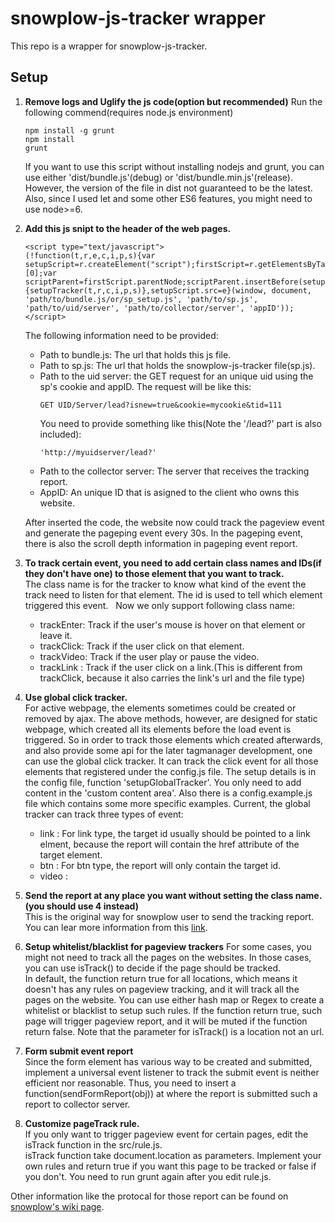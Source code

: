# snowplow-js-tracker wrapper  

This repo is a wrapper for snowplow-js-tracker.

## Setup
1. **Remove logs and Uglify the js code(option but recommended)**
    Run the following commend(requires node.js environment)
    ```
    npm install -g grunt
    npm install
    grunt
    ```
    If you want to use this script without installing nodejs and grunt, you can use either 'dist/bundle.js'(debug) or 'dist/bundle.min.js'(release). However, the version of the file in dist not guaranteed to be the latest. Also, since I used let and some other ES6 features, you might need to use node>=6.
2. **Add this js snipt to the header of the web pages.**
    ```
    <script type="text/javascript">
    (!function(t,r,e,c,i,p,s){var setupScript=r.createElement("script");firstScript=r.getElementsByTagName("script")[0];var scriptParent=firstScript.parentNode;scriptParent.insertBefore(setupScript,firstScript);setupScript.async=1;setupScript.onload=function(){setupTracker(t,r,c,i,p,s)},setupScript.src=e}(window, document, 'path/to/bundle.js/or/sp_setup.js', 'path/to/sp.js', 'path/to/uid/server', 'path/to/collector/server', 'appID'));
    </script> 
    ```
    The following information need to be provided:
      * Path to bundle.js: The url that holds this js file.
      * Path to sp.js: The url that holds the snowplow-js-tracker file(sp.js).
      * Path to the uid server: the GET request for an unique uid using the sp's cookie and appID.
          The request will be like this:
          ```
          GET UID/Server/lead?isnew=true&cookie=mycookie&tid=111
          ```
          You need to provide something like this(Note the '/lead?' part is also included):
          ```
          'http://myuidserver/lead?'
          ```
      * Path to the collector server: The server that receives the tracking report.
      * AppID: An unique ID that is asigned to the client who owns this website.  
      
   After inserted the code, the website now could track the pageview event and generate the pageping event every 30s. In the pageping event, there is also the scroll depth information in pageping event report.  
4. **To track certain event, you need to add certain class names and IDs(if they don't have one) to those element that you want to track.**  
   The class name is for the tracker to know what kind of the event the track need to listen for that element. The id is used to tell which element triggered this event.  
   Now we only support following class name:  
      * trackEnter: Track if the user's mouse is hover on that element or leave it.
      * trackClick: Track if the user click on that element.
      * trackVideo: Track if the user play or pause the video.  
      * trackLink : Track if the user click on a link.(This is different from trackClick, because it also carries the link's url and the file type)

5. **Use global click tracker.**  
   For active webpage, the elements sometimes could be created or removed by ajax. The above methods, however, are designed for static webpage, which created all its elements before the load event is triggered. So in order to track those elements which created afterwards, and also provide some api for the later tagmanager development, one can use the global click tracker. It can track the click event for all those elements that registered under the config.js file.
   The setup details is in the config file, function 'setupGlobalTracker'. You only need to add content in the 'custom content area'. Also there is a config.example.js file which contains some more specific examples.
   Current, the global tracker can track three types of event:
    * link : For link type, the target id usually should be pointed to a link elment, because the report will contain the href attribute of the target element.
    * btn : For btn type, the report will only contain the target id.
    * video :

6. **Send the report at any place you want without setting the class name.(you should use 4 instead)**  
    This is the original way for snowplow user to send the tracking report. You can lear more information from this [link](https://github.com/snowplow/snowplow/wiki/2-Specific-event-tracking-with-the-Javascript-tracker).

7. **Setup whitelist/blacklist for pageview trackers**
    For some cases, you might not need to track all the pages on the websites. In those cases, you can use isTrack() to decide if the page should be tracked.  
    In default, the function return true for all locations, which means it doesn't has any rules on pageview tracking, and it will track all the pages on the website.
    You can use either hash map or Regex to create a whitelist or blacklist to setup such rules. If the function return true, such page will trigger pageview report, and it will be muted if the function return false.
    Note that the parameter for isTrack() is a location not an url.

8. **Form submit event report**  
    Since the form element has various way to be created and submitted, implement a universal event listener to track the submit event is neither efficient nor reasonable. Thus, you need to insert a function(sendFormReport(obj)) at where the report is submitted such a report to collector server.

9. **Customize pageTrack rule.**  
   If you only want to trigger pageview event for certain pages, edit the isTrack function in the src/rule.js.  
   isTrack function take document.location as parameters. Implement your own rules and return true if you want this page to be tracked or false if you don't.
   You need to run grunt again after you edit rule.js. 

Other information like the protocal for those report can be found on [snowplow's wiki page](https://github.com/snowplow/snowplow/wiki/snowplow-tracker-protocol).

